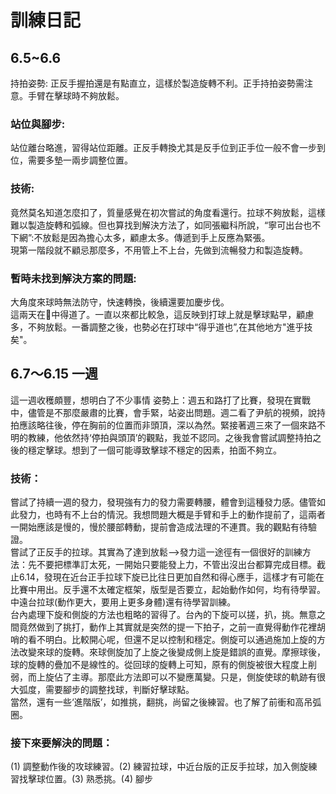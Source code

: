 # 訓練日記
## 6.5~6.6
持拍姿勢: 正反手握拍還是有點直立，這樣於製造旋轉不利。正手持拍姿勢需注意。手臂在擊球時不夠放鬆。
<br>
### 站位與腳步: 
站位離台略進，習得站位距離。正反手轉換尤其是反手位到正手位一般不會一步到位，需要多墊一兩步調整位置。
<br>
### 技術: 
竟然莫名知道怎麼扣了，質量感覺在初次嘗試的角度看還行。拉球不夠放鬆，這樣難以製造旋轉和弧線。但也算找到解決方法了，如同張繼科所說，“寧可出台也不下網”:不放鬆是因為擔心太多，顧慮太多。傳遞到手上反應為緊張。
<br>
現第一階段就不顧忌那麼多，不用管上不上台，先做到流暢發力和製造旋轉。
<br>
### 暫時未找到解決方案的問題: 
大角度來球時無法防守，快速轉換，後續還要加慶步伐。
<br>
這兩天在🏓️中得道了。一直以來都比較急，這反映到打球上就是擊球點早，顧慮多，不夠放鬆。一番調整之後，也勢必在打球中“得乎道也”,在其他地方"進乎技矣"。

## 6.7～6.15 一週
這一週收穫頗豐，想明白了不少事情
姿勢上：週五和路打了比賽，發現在實戰中，儘管是不那麼嚴肅的比賽，會手緊，站姿出問題。週二看了尹航的視頻，說持拍應該略往後，停在胸前的位置而非頭頂，深以為然。緊接著週三來了一個來路不明的教練，他依然持‘停拍與頭頂’的觀點，我並不認同。之後我會嘗試調整持拍之後的穩定擊球。想到了一個可能導致擊球不穩定的因素，拍面不夠立。
<br>
### 技術：
嘗試了持續一週的發力，發現強有力的發力需要轉腰，體會到這種發力感。儘管如此發力，也時有不上台的情況。我想問題大概是手臂和手上的動作提前了，這兩者一開始應該是慢的，慢於腰部轉動，提前會造成法理的不連貫。我的觀點有待驗證。
<br>
嘗試了正反手的拉球。其實為了達到放鬆-->發力這一途徑有一個很好的訓練方法：先不要把標準訂太死，一開始只要能發上力，不管出沒出台都算完成目標。截止6.14，發現在近台正手拉球下旋已比往日更加自然和得心應手，這樣才有可能在比賽中用出。反手還不太確定框架，版型是否要立，起始動作如何，均有待學習。中遠台拉球(動作更大，要用上更多身體)還有待學習訓練。
<br> 
台內處理下旋和側旋的方法也粗略的習得了。台內的下旋可以搓，扒，挑。無意之間竟然做到了挑打，動作上其實就是突然的提一下拍子，之前一直覺得動作花裡胡哨的看不明白。比較開心呢，但還不足以控制和穩定。側旋可以通過施加上旋的方法改變來球的旋轉。來球側旋加了上旋之後變成側上旋是錯誤的直覺。摩擦球後，球的旋轉的疊加不是線性的。從回球的旋轉上可知，原有的側旋被很大程度上削弱，而上旋佔了主導。那麼此方法即可以不變應萬變。只是，側旋使球的軌跡有很大弧度，需要腳步的調整找球，判斷好擊球點。
<br> 
當然，還有一些‘進階版’，如推挑，翻挑，尚留之後練習。也了解了前衝和高吊弧圈。
<br>
### 接下來要解決的問題：
(1) 調整動作後的攻球練習。(2) 練習拉球，中近台版的正反手拉球，加入側旋練習找擊球位置。(3) 熟悉挑。(4) 腳步
